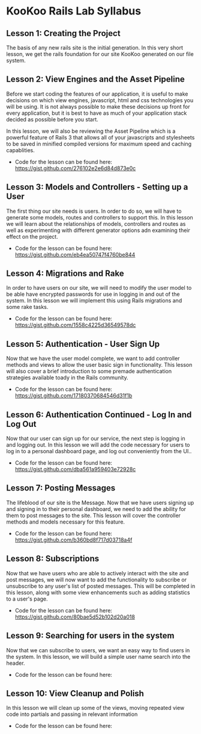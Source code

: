 # KooKoo Rails Lab Syllabus

## Lesson 1: Creating the Project

The basis of any new rails site is the initial generation. In this very short lesson, we get the rails foundation for our site KooKoo generated on our file system.

## Lesson 2: View Engines and the Asset Pipeline

Before we start coding the features of our application, it is useful to make decisions on which view engines, javascript, html and css technologies you will be using. It is not always possible
to make these decisions up front for every application, but it is best to have as much of your application stack decided as possible before you start.

In this lesson, we will also be reviewing the Asset Pipeline which is a powerful feature of Rails 3 that allows all of your javascripts and stylesheets to be saved in minified compiled
versions for maximum speed and caching capablities.

* Code for the lesson can be found here:
https://gist.github.com/276102e2e6d84d873e0c

## Lesson 3: Models and Controllers - Setting up a User

The first thing our site needs is users. In order to do so, we will have to generate some models, routes and controllers to support this. In this lesson we will learn about the relationships
of models, controllers and routes as well as experimenting with different generator options adn examining their effect on the project.

* Code for the lesson can be found here:
https://gist.github.com/eb4ea50747f4760be844

## Lesson 4: Migrations and Rake

In order to have users on our site, we will need to modify the user model to be able have encrypted passwords for use in logging in and out of the system. In this lesson we will implement this
using Rails migrations and some rake tasks.

* Code for the lesson can be found here:
https://gist.github.com/1558c4225d36549578dc

## Lesson 5: Authentication - User Sign Up

Now that we have the user model complete, we want to add controller methods and views to allow the user basic sign in functionality. This lesson will also cover a brief introduction to some
premade authentication strategies available toady in the Rails community.

* Code for the lesson can be found here:
https://gist.github.com/17180370684546d31f1b

## Lesson 6: Authentication Continued - Log In and Log Out

Now that our user can sign up for our service, the next step is logging in and logging out. In this lesson we will add the code necessary for users to log in to a personal dashboard page, and
log out conveniently from the UI..

* Code for the lesson can be found here:
https://gist.github.com/dba561a959403e72928c

## Lesson 7: Posting Messages

The lifeblood of our site is the Message. Now that we have users signing up and signing in to their personal dashboard, we need to add the ability for them to post messages to the site. This
lesson will cover the controller methods and models necessary for this feature.

* Code for the lesson can be found here:
https://gist.github.com/b360bd8f717d03718a4f

## Lesson 8: Subscriptions

Now that we have users who are able to actively interact with the site and post messages, we will now want to add the functionality to subscribe or unsubscribe to any user's list of posted
messages. This will be completed in this lesson, along with some view enhancements such as adding statistics to a user's page.

* Code for the lesson can be found here:
https://gist.github.com/80bae5d52b102d20a018

## Lesson 9: Searching for users in the system

Now that we can subscribe to users, we want an easy way to find users in the system. In this lesson, we will build a simple user name search into the header.

* Code for the lesson can be found here:


## Lesson 10: View Cleanup and Polish

In this lesson we will clean up some of the views, moving repeated view code into partials and passing in relevant information

* Code for the lesson can be found here:

